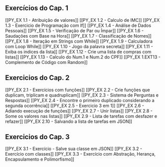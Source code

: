 ## Exercícios do Cap. 1
[[PY_EX 1.1 - Atribuição de valores]]
[[PY_EX 1.2 - Calculo de IMC]]
[[PY_EX 1.3 - Exercicio de Programação com If]] 
[[PY_EX 1.4 - Análise de Dados Pessoais]]
[[PY_EX 1.5 - Verificação de Par ou Ímpar]]
[[PY_EX 1.6 - Saudações com Base na Hora]]
[[PY_EX 1.7 - Classificação de Nomes]]
[[PY_EX 1.8 - Iteração em Strings com While]]
[[PY_EX 1.9 - Calculadora com Loop While]]
[[PY_EX 1.10 - Jogo da palavra secreta]]
[[PY_EX 1.11 - Exiba os indices da lista]]
[[PY_EX 1.12 - Crie uma lista de compras com listas]]
[[PY_EX 1.13 - Calculo do Num.1 e Num.2 do CPF]]
[[PY_EX 1.EXT13 - Complemento de Código com Random]]
## Exercicios do Cap. 2
[[PY_EX 2.1 - Exercícios com funções]]
[[PY_EX 2.2 - Crie funções que duplicam, triplicam e quadruplicam]]
[[PY_EX 2.3 - Sistema de Perguntas e Respostas]]
[[PY_EX 2.4  - Encontre o primeiro duplicado considerando a segunda ocorrência]]
[[PY_EX 2.5 - Exercicio 3 em 1]]
[[PY_EX 2.6 - Adiando execução de funções]]
[[PY_EX 2.7 - Unir listas]]
[[PY_EX 2.8 - Some os valores nas listas]]
[[PY_EX 2.9 - Lista de tarefas com desfazer e refazer]]
[[PY_EX 2.10 - Salvando a lista de tarefas em JSON]]
## Exercicios do Cap. 3
[[PY_EX 3.1 - Exercício - Salve sua classe em JSON]]
[[PY_EX 3.2 - Exercício com classes]]
[[PY_EX 3.3 - Exercício com Abstração, Herança, Encapsulamento e Polimorfismo]]